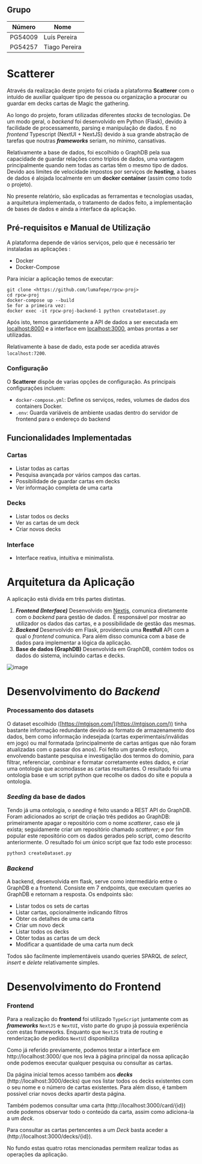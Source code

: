 ## Grupo
| Número | Nome             |
| -------- | ------- |
| PG54009  | Luís Pereira  |
| PG54257  | Tiago Pereira   |

# Scatterer

Através da realização deste projeto foi criada a plataforma **Scatterer** com o intuído de auxiliar qualquer tipo de pessoa ou organização a procurar ou guardar em decks cartas de Magic the gathering.

Ao longo do projeto, foram utilizadas diferentes *stacks* de tecnologias. De um modo geral, o *backend* foi desenvolvido em Python (Flask), devido à facilidade de processamento, parsing e manipulação de dados. E no *frontend* Typescript (NextUI + NextJS) devido à sua grande abstração de tarefas que noutras ***frameworks*** seriam, no mínimo, cansativas.

Relativamente a base de dados, foi escolhido o GraphDB pela sua capacidade de guardar relações como triplos de dados, uma vantagem principalmente quando nem todas as cartas têm o mesmo tipo de dados. Devido aos limites de velocidade impostos por serviços de ***hosting,*** a bases de dados é alojada localmente em um **docker container** (assim como todo o projeto).

No presente relatório, são explicadas as ferramentas e tecnologias usadas, a arquitetura implementada, o tratamento de dados feito, a implementação de bases de dados e ainda a interface da aplicação.

## Pré-requisitos e Manual de Utilização

A plataforma depende de vários serviços, pelo que é necessário ter instaladas as aplicações :

- Docker
- Docker-Compose

Para iniciar a aplicação temos de executar:

```
git clone <https://github.com/lumafepe/rpcw-proj>
cd rpcw-proj
docker-compose up --build
Se for a primeira vez:
docker exec -it rpcw-proj-backend-1 python createDataset.py 
```

Após isto, temos garantidamente a API de dados a ser executada em [localhost:8000](http://localhost:8000/) e a interface em [localhost:3000](http://localhost:3000), ambas prontas a ser utilizadas.

Relativamente à base de dado, esta pode ser acedida através `localhost:7200`.

### Configuração

O **Scatterer** dispõe de varias opções de configuração. As principais configurações incluem:

- `docker-compose.yml`: Define os serviços, redes, volumes de dados dos containers Docker.
- `.env`: Guarda variáveis de ambiente usadas dentro do servidor de frontend para o endereço do backend

## Funcionalidades Implementadas

### Cartas

- Listar todas as cartas
- Pesquisa avançada por vários campos das cartas.
- Possibilidade de guardar cartas em decks
- Ver informação completa de uma carta
### Decks

- Listar todos os decks
- Ver as cartas de um deck
- Criar novos decks
### Interface

- Interface reativa, intuitiva e minimalista.

# Arquitetura da Aplicação

A aplicação está divida em três partes distintas.

1. ***Frontend (Interface)***
Desenvolvido em [Nextjs](https://nextjs.org/), comunica diretamente com o *backend* para gestão de dados. É responsável por mostrar ao utilizador os dados das cartas, e a possibilidade de gestão das mesmas.
2. ***Backend***
Desenvolvido em Flask, providencia uma **Restfull** API com a qual o *frontend* comunica. Para além disso comunica com a base de dados para implementar a lógica da aplicação.
3. **Base de dados (GraphDB)**
Desenvolvida em GraphDB, contém todos os dados do sistema, incluindo cartas e decks.

![image](https://github.com/lumafepe/rpcw-proj/blob/main/arq.svg)

# Desenvolvimento do ***Backend***

### Processamento dos **datasets**

O dataset escolhido ([https://mtgjson.com/](https://mtgjson.com/)) tinha bastante informação redundante devido ao formato de armazenamento dos dados, bem como informação indesejada (cartas experimentais/inválidas em jogo) ou mal formatada (principalmente de cartas antigas que não foram atualizadas com o passar dos anos). Foi feito um grande esforço, envolvendo bastante pesquisa e investigaçlão dos termos do domínio, para filtrar, referenciar, combinar e formatar corretamente estes dados, e criar uma ontologia que acomodasse as cartas resultantes. O resultado foi uma ontologia base e um script python que recolhe os dados do site e popula a ontologia.

### *Seeding* da base de dados

Tendo já uma ontologia, o *seeding* é feito usando a REST API do GraphDB. Foram adicionados ao script de criação três pedidos ao GraphDB: primeiramente apagar o repositório com o nome *scatterer*, caso ele já exista; seguidamente criar um repositório chamado *scatterer*; e por fim popular este repositório com os dados gerados pelo script, como descrito anteriormente. O resultado foi um único script que faz todo este processo:


```
python3 createDataset.py
```

### *Backend*

A backend, desenvolvida em flask, serve como intermediário entre o GraphDB e a frontend. Consiste em 7 endpoints, que executam queries ao GraphDB e retornam a resposta. Os endpoints são:

- Listar todos os sets de cartas
- Listar cartas, opcionalmente indicando filtros
- Obter os detalhes de uma carta
- Criar um novo deck
- Listar todos os decks
- Obter todas as cartas de um deck
- Modificar a quantidade de uma carta num deck

Todos são facilmente implementáveis usando queries SPARQL de *select*, *insert* e *delete* relativamente simples.

# Desenvolvimento do **Frontend**

### **Frontend**

Para a realização do **frontend** foi utilizado `TypeScript` juntamente com as ***frameworks*** `NextJS` e `NextUI`, visto parte do grupo já possuia experiência com estas frameworks. Enquanto que `NextJS` trata de routing e renderização de pedidos `NextUI` disponibiliza 

Como já referido previamente, podemos testar a interface em http://localhost:3000/ que nos leva à página principal da nossa aplicação onde podemos executar qualquer pesquisa ou consultar as cartas. 

Da página inicial temos acesso também aos *********decks********* (http://localhost:3000/decks) que nos listar todos os decks existentes com o seu nome e o número de cartas existentes. Para além disso, é tambem possivel criar novos decks apartir desta página.

Também podemos consultar uma carta (http://localhost:3000/card/{id}) onde podemos observar todo o conteúdo da carta, assim como adiciona-la a um *deck*.

Para consultar as cartas pertencentes a um *Deck* basta aceder a (http://localhost:3000/decks/{id}).



No fundo estas quatro rotas mencionadas permitem realizar todas as operações da aplicação.
